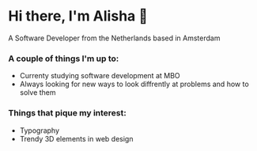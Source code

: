 # Hi there, I'm Alisha 👋
A Software Developer from the Netherlands based in Amsterdam

### A couple of things I'm up to:
- Currenty studying software development at MBO 
- Always looking for new ways to look diffrently at problems and how to solve them

### Things that pique my interest:
- Typography
- Trendy 3D elements in web design
